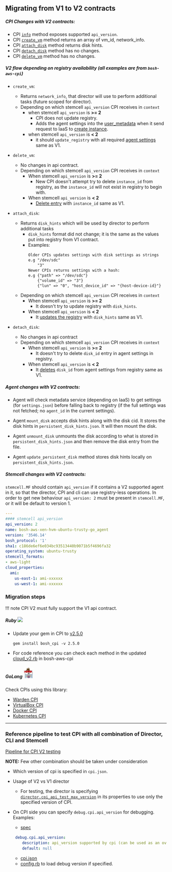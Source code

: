 ## Migrating from V1 to V2 contracts

##### CPI Changes with V2 contracts:

  - CPI [`info`](cpi-api-v2-method/info.md) method exposes supported `api_version`.
  - CPI [`create_vm`](cpi-api-v2-method/create-vm.md) method returns an array of vm_id, network_info.
  - CPI [`attach_disk`](cpi-api-v2-method/attach-disk.md) method returns disk hints.
  - CPI [`detach_disk`](cpi-api-v2-method/detach-disk.md) method has no changes.
  - CPI [`delete_vm`](cpi-api-v2-method/delete-vm.md) method has no changes.

##### V2 flow depending on registry availability (all examples are from `bosh-aws-cpi`)

  - `create_vm`:
    - Returns `network_info`, that director will use to perform additional tasks (future scoped for director).
    - Depending on which stemcell `api_version` CPI receives in `context`
      - when stemcell `api_version` is **>= 2**
        - CPI does not update registry.
        - Adds the agent settings into the [user_metadata](https://github.com/cloudfoundry/bosh-aws-cpi-release/blob/f27c51db1930d1d4c12cbbf074962380377e9e74/src/bosh_aws_cpi/lib/cloud/aws/cloud_v2.rb#L45-L54) when it send request to IaaS to [create instance](https://github.com/cloudfoundry/bosh-aws-cpi-release/blob/f27c51db1930d1d4c12cbbf074962380377e9e74/src/bosh_aws_cpi/lib/cloud/aws/cloud_core.rb#L94-L102).
      - when stemcell `api_version` is **< 2**
        - it should `update_registry` with all required [agent settings](https://github.com/cloudfoundry/bosh-aws-cpi-release/blob/f27c51db1930d1d4c12cbbf074962380377e9e74/src/bosh_aws_cpi/lib/cloud/aws/cloud_v2.rb#L58-L60) same as V1.

  - `delete_vm`:
    - No changes in api contract.
    - Depending on which stemcell `api_version` CPI receives in `context`
      - When stemcell `api_version` is **>= 2**
        - New CPI doesn't attempt try to delete `instance_id` from registry, as the `instance_id` will not exist in registry to begin with.
      - When stemcell `api_version` is **< 2**
        - [Delete entry](https://github.com/cloudfoundry/bosh-aws-cpi-release/blob/f27c51db1930d1d4c12cbbf074962380377e9e74/src/bosh_aws_cpi/lib/cloud/aws/cloud_v2.rb#L110) with `instance_id` same as V1.

  - `attach_disk`:
    - Returns `disk_hints` which will be used by director to perform additional tasks
      - `disk_hints` format did not change; it is the same as the values put into registry from V1 contract.
      - Examples:
        ```
        Older CPIs updates settings with disk settings as strings
        e.g "/dev/sdc"
      	    "3"
        Newer CPIs returns settings with a hash:
      	e.g {"path" => "/dev/sdc"}
      	    {"volume_id" => "3"}
      	    {"lun" => "0", "host_device_id" => "{host-device-id}"}
        ```
    - Depending on which stemcell `api_version` CPI receives in `context`
      - When stemcell `api_version` is **>= 2**
        - It doesn't try to update registry with `disk_hints`.
      - When stemcell `api_version` is **< 2**
        - It [updates the registry](https://github.com/cloudfoundry/bosh-aws-cpi-release/blob/1d7c31ec1ea0bb65a287adfc1898810a615218b8/src/bosh_aws_cpi/lib/cloud/aws/cloud_v2.rb#L76-L80) with `disk_hints` same as V1.


  - `detach_disk`:
    - No changes in api contract
    - Depending on which stemcell `api_version` CPI receives in `context`
      - When stemcell `api_version` is **>= 2**
        - It doesn't try to delete `disk_id` entry in agent settings in registry.
      - When stemcell `api_version` is **< 2**
        - It  [deletes](https://github.com/cloudfoundry/bosh-aws-cpi-release/blob/1d7c31ec1ea0bb65a287adfc1898810a615218b8/src/bosh_aws_cpi/lib/cloud/aws/cloud_v2.rb#L94-L98) `disk_id` from agent settings from registry same as V1.

##### Agent changes with V2 contracts:

- Agent will check metadata service (depending on IaaS) to get settings (for `settings.json`) before falling back to registry (if the full settings was not fetched; no `agent_id` in the current settings).

- Agent `mount_disk` accepts disk hints along with the disk cid. It stores the disk hints in `persistent_disk_hints.json`. It will then mount the disk.
- Agent `unmount_disk` unmounts the disk according to what is stored in `persistent_disk_hints.json` and then remove the disk entry from the file.
- Agent `update_persistent_disk` method stores disk hints locally on `persistent_disk_hints.json`.


##### Stemcell changes with V2 contracts:

`stemcell.MF` should contain `api_version` if it contains a V2 supported agent in it, so that the director, CPI and cli can use registry-less operations. In order to get new behaviour `api_version: 2` must be present in `stemcell.MF`, or it will be default to version 1.

```yaml
---
#### stemcell api_version
api_version: 2
name: bosh-aws-xen-hvm-ubuntu-trusty-go_agent
version: '3546.14'
bosh_protocol: '1'
sha1: c186de6ef6e034bc93513440b9071b5f4696fa32
operating_system: ubuntu-trusty
stemcell_formats:
- aws-light
cloud_properties:
  ami:
    us-east-1: ami-xxxxxx
    us-west-1: ami-xxxxxx
```

### Migration steps
!!! note
    CPI V2 must fully support the V1 api contract.

##### Ruby ![](https://cdn.emojidex.com/emoji/mdpi/Ruby.png)

- Update your gem in CPI to [v2.5.0](https://github.com/cloudfoundry/bosh-cpi-ruby/releases/tag/v2.5.0)

  ```
  gem install bosh_cpi -v 2.5.0
  ```

- For code reference you can check each method in the updated [cloud_v2.rb](https://github.com/cloudfoundry/bosh-aws-cpi-release/blob/f27c51db1930d1d4c12cbbf074962380377e9e74/src/bosh_aws_cpi/lib/cloud/aws/cloud_v2.rb) in bosh-aws-cpi

##### GoLang ![](cpi-api-v2-method/gopher.jpg)

Check CPIs using this library:

- [Warden CPI](https://github.com/cppforlife/bosh-warden-cpi-release)
- [VirtualBox CPI](https://github.com/cppforlife/bosh-virtualbox-cpi-release)
- [Docker CPI](https://github.com/cppforlife/bosh-docker-cpi-release)
- [Kubernetes CPI](https://github.com/bosh-cpis/bosh-kubernetes-cpi-release)

---

### Reference pipeline to test  CPI with all combination of Director, CLI and  Stemcell
[Pipeline for CPI V2 testing]( https://github.com/cloudfoundry-incubator/bosh-aws-cpi-release/blob/49447ba7ee208c31dddc1b7e3ec2a5f05c88ea99/ci/pipeline_cpi_v2.yml.erb)

**NOTE:** Few other combination should be taken under consideration

- Which version of cpi is specified in `cpi.json`.
- Usage of V2 vs V1 director
  - For testing, the director is specifying [`director.cpi_api_test_max_version`](https://github.com/cloudfoundry-incubator/bosh-cpi-certification/blob/82dcf1843a1c617e73b59e4640af2090e9e0c37f/aws/assets/ops/director_cpi_version.yml) in its properties to use only the specified version of CPI.
- On CPI side you can specify `debug.cpi.api_version` for debugging. Examples:
  - [spec](https://github.com/cloudfoundry/bosh-aws-cpi-release/blob/f27c51db1930d1d4c12cbbf074962380377e9e74/jobs/aws_cpi/spec#L14-L16)

  ```yaml
   debug.cpi.api_version:
      description: api_version supported by cpi (can be used as an override for fallback).
      default: null
  ```
  - [cpi.json](https://github.com/cloudfoundry/bosh-aws-cpi-release/blob/f27c51db1930d1d4c12cbbf074962380377e9e74/jobs/aws_cpi/templates/cpi.json.erb#L34-L38)
  - [config.rb](https://github.com/cloudfoundry/bosh-aws-cpi-release/blob/1d7c31ec1ea0bb65a287adfc1898810a615218b8/src/bosh_aws_cpi/lib/cloud/aws/config.rb#L75-L109) to load debug version if specified.
